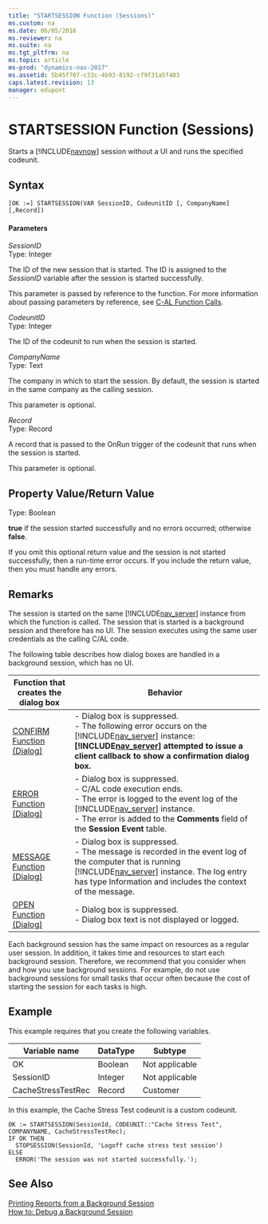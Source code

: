 ```yaml
---
title: "STARTSESSION Function (Sessions)"
ms.custom: na
ms.date: 06/05/2016
ms.reviewer: na
ms.suite: na
ms.tgt_pltfrm: na
ms.topic: article
ms-prod: "dynamics-nav-2017"
ms.assetid: 5b45f707-c33c-4b93-8192-cf9f31a5f403
caps.latest.revision: 13
manager: edupont
---
```

# STARTSESSION Function (Sessions)
Starts a [!INCLUDE[navnow](includes/navnow_md.md)] session without a UI and runs the specified codeunit.  
  
## Syntax  
  
```  
[OK :=] STARTSESSION(VAR SessionID, CodeunitID [, CompanyName] [,Record])  
```  
  
#### Parameters  
 *SessionID*  
 Type: Integer  
  
 The ID of the new session that is started. The ID is assigned to the *SessionID* variable after the session is started successfully.  
  
 This parameter is passed by reference to the function. For more information about passing parameters by reference, see [C-AL Function Calls](C-AL-Function-Calls.md).  
  
 *CodeunitID*  
 Type: Integer  
  
 The ID of the codeunit to run when the session is started.  
  
 *CompanyName*  
 Type: Text  
  
 The company in which to start the session. By default, the session is started in the same company as the calling session.  
  
 This parameter is optional.  
  
 *Record*  
 Type: Record  
  
 A record that is passed to the OnRun trigger of the codeunit that runs when the session is started.  
  
 This parameter is optional.  
  
## Property Value/Return Value  
 Type: Boolean  
  
 **true** if the session started successfully and no errors occurred; otherwise **false**.  
  
 If you omit this optional return value and the session is not started successfully, then a run-time error occurs. If you include the return value, then you must handle any errors.  
  
## Remarks  
 The session is started on the same [!INCLUDE[nav_server](includes/nav_server_md.md)] instance from which the function is called. The session that is started is a background session and therefore has no UI. The session executes using the same user credentials as the calling C/AL code.  
  
 The following table describes how dialog boxes are handled in a background session, which has no UI.  
  
|Function that creates the dialog box|Behavior|  
|------------------------------------------|--------------|  
|[CONFIRM Function \(Dialog\)](CONFIRM-Function--Dialog-.md)|-   Dialog box is suppressed.<br />-   The following error occurs on the [!INCLUDE[nav_server](includes/nav_server_md.md)] instance: **[!INCLUDE[nav_server](includes/nav_server_md.md)] attempted to issue a client callback to show a confirmation dialog box.**|  
|[ERROR Function \(Dialog\)](ERROR-Function--Dialog-.md)|-   Dialog box is suppressed.<br />-   C/AL code execution ends.<br />-   The error is logged to the event log of the [!INCLUDE[nav_server](includes/nav_server_md.md)] instance.<br />-   The error is added to the **Comments** field of the **Session Event** table.|  
|[MESSAGE Function \(Dialog\)](MESSAGE-Function--Dialog-.md)|-   Dialog box is suppressed.<br />-   The message is recorded in the event log of the computer that is running [!INCLUDE[nav_server](includes/nav_server_md.md)] instance. The log entry has type Information and includes the context of the message.|  
|[OPEN Function \(Dialog\)](OPEN-Function--Dialog-.md)|-   Dialog box is suppressed.<br />-   Dialog box text is not displayed or logged.|  
  
 Each background session has the same impact on resources as a regular user session. In addition, it takes time and resources to start each background session. Therefore, we recommend that you consider when and how you use background sessions. For example, do not use background sessions for small tasks that occur often because the cost of starting the session for each tasks is high.  
  
## Example  
 This example requires that you create the following variables.  
  
|Variable name|DataType|Subtype|  
|-------------------|--------------|-------------|  
|OK|Boolean|Not applicable|  
|SessionID|Integer|Not applicable|  
|CacheStressTestRec|Record|Customer|  
  
 In this example, the Cache Stress Test codeunit is a custom codeunit.  
  
```  
OK := STARTSESSION(SessionId, CODEUNIT::"Cache Stress Test", COMPANYNAME, CacheStressTestRec);  
IF OK THEN  
  STOPSESSION(SessionId, 'Logoff cache stress test session')  
ELSE  
  ERROR('The session was not started successfully.');  
```  
  
## See Also  
 [Printing Reports from a Background Session](Printing-Reports-from-a-Background-Session.md)   
 [How to: Debug a Background Session](How%20to:%20Debug%20a%20Background%20Session.md)